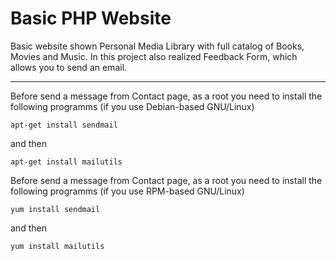 Basic PHP Website
=================

Basic website shown Personal Media Library with full catalog of Books, Movies and Music. In this project also realized Feedback Form, which allows you to send an email.

***

Before send a message from Contact page, as a root you need to install the following programms (if you use Debian-based GNU/Linux)

```
apt-get install sendmail
```

and then

```
apt-get install mailutils
```

Before send a message from Contact page, as a root you need to install the following programms (if you use RPM-based GNU/Linux)

```
yum install sendmail
```

and then

```
yum install mailutils
```